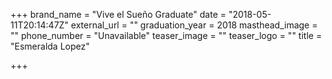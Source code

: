+++
brand_name = "Vive el Sueño Graduate"
date = "2018-05-11T20:14:47Z"
external_url = ""
graduation_year = 2018
masthead_image = ""
phone_number = "Unavailable"
teaser_image = ""
teaser_logo = ""
title = "Esmeralda Lopez"

+++
